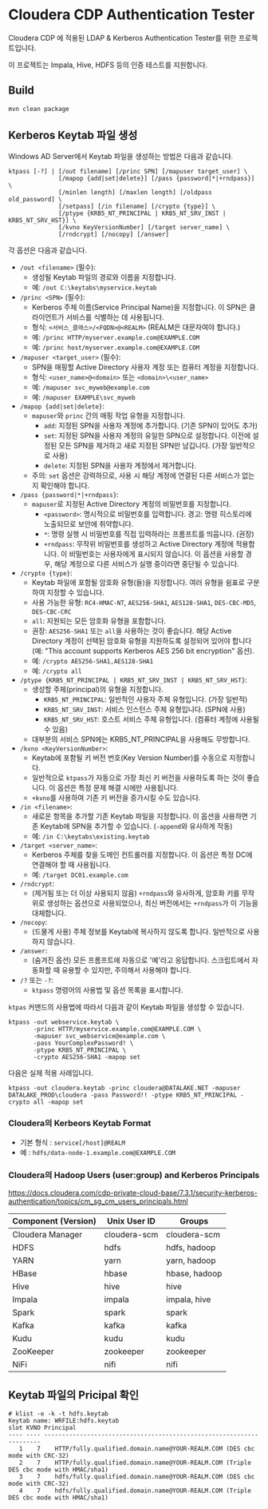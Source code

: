 # Cloudera CDP Authentication Tester

Cloudera CDP 에 적용된 LDAP & Kerberos Authentication Tester를 위한 프로젝트입니다.

이 프로젝트는 Impala, Hive, HDFS 등의 인증 테스트를 지원합니다.

## Build

```
mvn clean package
```

## Kerberos Keytab 파일 생성

Windows AD Server에서 Keytab 파일을 생성하는 방법은 다음과 같습니다.

```
ktpass [-?] | [/out filename] [/princ SPN] [/mapuser target_user] \
              [/mapop {add|set|delete}] [/pass {password|*|+rndpass}] \
              [/minlen length] [/maxlen length] [/oldpass old_password] \
              [/setpass] [/in filename] [/crypto {type}] \
              [/ptype {KRB5_NT_PRINCIPAL | KRB5_NT_SRV_INST | KRB5_NT_SRV_HST}] \
              [/kvno KeyVersionNumber] [/target server_name] \
              [/rndcrypt] [/nocopy] [/answer]
```

각 옵션은 다음과 같습니다.

* `/out <filename>` (필수):
  * 생성될 Keytab 파일의 경로와 이름을 지정합니다.
  * 예: `/out C:\keytabs\myservice.keytab`
* `/princ <SPN>` (필수):
  * Kerberos 주체 이름(Service Principal Name)을 지정합니다. 이 SPN은 클라이언트가 서비스를 식별하는 데 사용됩니다.
  * 형식: `<서비스_클래스>/<FQDN>@<REALM>` (REALM은 대문자여야 합니다.)
  * 예: `/princ HTTP/myserver.example.com@EXAMPLE.COM`
  * 예: `/princ host/myserver.example.com@EXAMPLE.COM`
* `/mapuser <target_user>` (필수):
  * SPN을 매핑할 Active Directory 사용자 계정 또는 컴퓨터 계정을 지정합니다.
  * 형식: `<user_name>@<domain>` 또는 `<domain>\<user_name>`
  * 예: `/mapuser svc_myweb@example.com`
  * 예: `/mapuser EXAMPLE\svc_myweb`
* `/mapop {add|set|delete}`:
  * `mapuser`와 `princ` 간의 매핑 작업 유형을 지정합니다.
    * `add`: 지정된 SPN을 사용자 계정에 추가합니다. (기존 SPN이 있어도 추가)
    * `set`: 지정된 SPN을 사용자 계정의 유일한 SPN으로 설정합니다. 이전에 설정된 모든 SPN을 제거하고 새로 지정된 SPN만 남깁니다. (가장 일반적으로 사용)
    * `delete`: 지정된 SPN을 사용자 계정에서 제거합니다.
  * 주의: `set` 옵션은 강력하므로, 사용 시 해당 계정에 연결된 다른 서비스가 없는지 확인해야 합니다.
* `/pass {password|*|+rndpass}`:
  * `mapuser`로 지정된 Active Directory 계정의 비밀번호를 지정합니다.
    * `<password>`: 명시적으로 비밀번호를 입력합니다. 경고: 명령 히스토리에 노출되므로 보안에 취약합니다.
    * `*`: 명령 실행 시 비밀번호를 직접 입력하라는 프롬프트를 띄웁니다. (권장)
    * `+rndpass`: 무작위 비밀번호를 생성하고 Active Directory 계정에 적용합니다. 이 비밀번호는 사용자에게 표시되지 않습니다. 이 옵션을 사용할 경우, 해당 계정으로 다른 서비스가 실행 중이라면 중단될 수 있습니다.
* `/crypto {type}`:
  * Keytab 파일에 포함될 암호화 유형(들)을 지정합니다. 여러 유형을 쉼표로 구분하여 지정할 수 있습니다.
  * 사용 가능한 유형: `RC4-HMAC-NT`, `AES256-SHA1`, `AES128-SHA1`, `DES-CBC-MD5`, `DES-CBC-CRC`
  * `all`: 지원되는 모든 암호화 유형을 포함합니다.
  * 권장: `AES256-SHA1` 또는 `all`을 사용하는 것이 좋습니다. 해당 Active Directory 계정이 선택된 암호화 유형을 지원하도록 설정되어 있어야 합니다 (예: "This account supports Kerberos AES 256 bit encryption" 옵션).
  * 예: `/crypto AES256-SHA1,AES128-SHA1`
  * 예: `/crypto all`
* `/ptype {KRB5_NT_PRINCIPAL | KRB5_NT_SRV_INST | KRB5_NT_SRV_HST}`:
  * 생성할 주체(principal)의 유형을 지정합니다.
    * `KRB5_NT_PRINCIPAL`: 일반적인 사용자 주체 유형입니다. (가장 일반적)
    * `KRB5_NT_SRV_INST`: 서비스 인스턴스 주체 유형입니다. (SPN에 사용)
    * `KRB5_NT_SRV_HST`: 호스트 서비스 주체 유형입니다. (컴퓨터 계정에 사용될 수 있음)
  * 대부분의 서비스 SPN에는 KRB5_NT_PRINCIPAL을 사용해도 무방합니다.
* `/kvno <KeyVersionNumber>`:
  * Keytab에 포함될 키 버전 번호(Key Version Number)를 수동으로 지정합니다.
  * 일반적으로 `ktpass`가 자동으로 가장 최신 키 버전을 사용하도록 하는 것이 좋습니다. 이 옵션은 특정 문제 해결 시에만 사용됩니다.
  * `+kvno`를 사용하여 기존 키 버전을 증가시킬 수도 있습니다.
* `/in <filename>`:
  * 새로운 항목을 추가할 기존 Keytab 파일을 지정합니다. 이 옵션을 사용하면 기존 Keytab에 SPN을 추가할 수 있습니다. (`-append`와 유사하게 작동)
  * 예: `/in C:\keytabs\existing.keytab`
* `/target <server_name>`:
  * Kerberos 주체를 찾을 도메인 컨트롤러를 지정합니다. 이 옵션은 특정 DC에 연결해야 할 때 사용됩니다.
  * 예: `/target DC01.example.com`
* `/rndcrypt`:
  * (제거됨 또는 더 이상 사용되지 않음) `+rndpass`와 유사하게, 암호화 키를 무작위로 생성하는 옵션으로 사용되었으나, 최신 버전에서는 `+rndpass`가 이 기능을 대체합니다.
* `/nocopy`:
  * (드물게 사용) 주체 정보를 Keytab에 복사하지 않도록 합니다. 일반적으로 사용하지 않습니다.
* `/answer`:
  * (숨겨진 옵션) 모든 프롬프트에 자동으로 '예'라고 응답합니다. 스크립트에서 자동화할 때 유용할 수 있지만, 주의해서 사용해야 합니다.
* `/?` 또는 `-?`:
  * `ktpass` 명령어의 사용법 및 옵션 목록을 표시합니다.

`ktpas` 커맨드의 사용법에 따라서 다음과 같이 Keytab 파일을 생성할 수 있습니다.

```
ktpass -out webservice.keytab \
       -princ HTTP/myservice.example.com@EXAMPLE.COM \
       -mapuser svc_webservice@example.com \
       -pass YourComplexPassword! \
       -ptype KRB5_NT_PRINCIPAL \
       -crypto AES256-SHA1 -mapop set
```

다음은 실제 적용 사례입니다.

```
ktpass -out cloudera.keytab -princ cloudera@DATALAKE.NET -mapuser DATALAKE_PROD\cloudera -pass Password!! -ptype KRB5_NT_PRINCIPAL -crypto all -mapop set
```

### Cloudera의 Kerbeors Keytab Format

* 기본 형식 : `service[/host]@REALM`
 * 예 : `hdfs/data-node-1.example.com@EXAMPLE.COM`

### Cloudera의 Hadoop Users (user:group) and Kerberos Principals

https://docs.cloudera.com/cdp-private-cloud-base/7.3.1/security-kerberos-authentication/topics/cm_sg_cm_users_principals.html

| Component (Version)      | Unix User ID | Groups            |
| ------------------------ | ------------ | ----------------- |
| Cloudera Manager         | cloudera-scm | cloudera-scm      |
| HDFS                     | hdfs         | hdfs, hadoop      |
| YARN                     | yarn         | yarn, hadoop      |
| HBase                    | hbase        | hbase, hadoop     |
| Hive                     | hive         | hive              |
| Impala                   | impala       | impala, hive      |
| Spark                    | spark        | spark             |
| Kafka                    | kafka        | kafka             |
| Kudu                     | kudu         | kudu              |
| ZooKeeper                | zookeeper    | zookeeper         |
| NiFi                     | nifi         | nifi              |

## Keytab 파일의 Pricipal 확인

```
# klist -e -k -t hdfs.keytab
Keytab name: WRFILE:hdfs.keytab
slot KVNO Principal
---- ---- ---------------------------------------------------------------------
   1    7    HTTP/fully.qualified.domain.name@YOUR-REALM.COM (DES cbc mode with CRC-32)
   2    7    HTTP/fully.qualified.domain.name@YOUR-REALM.COM (Triple DES cbc mode with HMAC/sha1)
   3    7    hdfs/fully.qualified.domain.name@YOUR-REALM.COM (DES cbc mode with CRC-32)
   4    7    hdfs/fully.qualified.domain.name@YOUR-REALM.COM (Triple DES cbc mode with HMAC/sha1)
```
